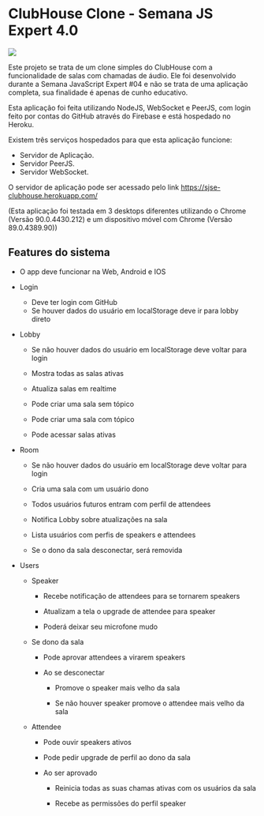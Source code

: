 # ClubHouse Clone - Semana JS Expert 4.0

<img src="https://i.imgur.com/VNuHa1l.png">

Este projeto se trata de um clone simples do ClubHouse com a funcionalidade de salas com chamadas de áudio. Ele foi desenvolvido durante a Semana JavaScript Expert #04 e não se trata de uma aplicação completa, sua finalidade é apenas de cunho educativo.

Esta aplicação foi feita utilizando NodeJS, WebSocket e PeerJS, com login feito por contas do GitHub através do Firebase e está hospedado no Heroku.

Existem três serviços hospedados para que esta aplicação funcione:

 - Servidor de Aplicação.
 - Servidor PeerJS.
 - Servidor WebSocket.

O servidor de aplicação pode ser acessado pelo link https://sjse-clubhouse.herokuapp.com/

(Esta aplicação foi testada em 3 desktops diferentes utilizando o Chrome (Versão 90.0.4430.212) e um dispositivo móvel com Chrome (Versão 89.0.4389.90))

## Features do sistema
  

- O app deve funcionar na Web, Android e IOS

- Login
	- Deve ter login com GitHub
	- Se houver dados do usuário em localStorage deve ir para lobby direto

  

- Lobby

	- Se não houver dados do usuário em localStorage deve voltar para login

	- Mostra todas as salas ativas

	- Atualiza salas em realtime

	- Pode criar uma sala sem tópico

	- Pode criar uma sala com tópico

	- Pode acessar salas ativas

- Room

	- Se não houver dados do usuário em localStorage deve voltar para login

	- Cria uma sala com um usuário dono

	- Todos usuários futuros entram com perfil de attendees

	-  Notifica Lobby sobre atualizações na sala

	- Lista usuários com perfis de speakers e attendees

	- Se o dono da sala desconectar, será removida

- Users

	- Speaker

		- Recebe notificação de attendees para se tornarem speakers

		- Atualizam a tela o upgrade de attendee para speaker

		- Poderá deixar seu microfone mudo

	- Se dono da sala

		- Pode aprovar attendees a virarem speakers

		- Ao se desconectar

			- Promove o speaker mais velho da sala

			- Se não houver speaker promove o attendee mais velho da sala

	- Attendee

		- Pode ouvir speakers ativos

		- Pode pedir upgrade de perfil ao dono da sala

		- Ao ser aprovado

			- Reinicia todas as suas chamas ativas com os usuários da sala

			- Recebe as permissões do perfil speaker
